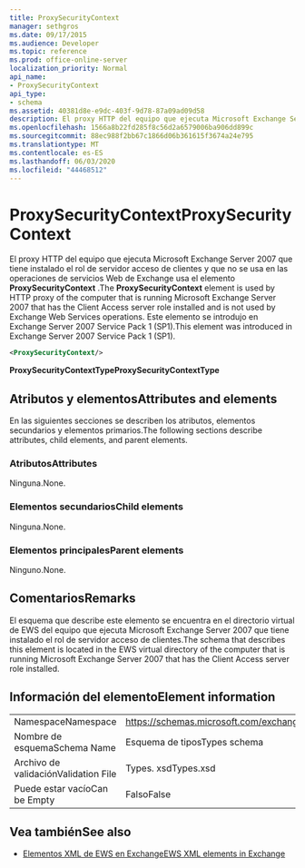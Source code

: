 ```yaml
---
title: ProxySecurityContext
manager: sethgros
ms.date: 09/17/2015
ms.audience: Developer
ms.topic: reference
ms.prod: office-online-server
localization_priority: Normal
api_name:
- ProxySecurityContext
api_type:
- schema
ms.assetid: 40381d8e-e9dc-403f-9d78-87a09ad09d58
description: El proxy HTTP del equipo que ejecuta Microsoft Exchange Server 2007 que tiene instalado el rol de servidor acceso de clientes y que no se usa en las operaciones de servicios Web de Exchange usa el elemento ProxySecurityContext. Este elemento se introdujo en Exchange Server 2007 Service Pack 1 (SP1).
ms.openlocfilehash: 1566a8b22fd285f8c56d2a6579006ba906dd899c
ms.sourcegitcommit: 88ec988f2bb67c1866d06b361615f3674a24e795
ms.translationtype: MT
ms.contentlocale: es-ES
ms.lasthandoff: 06/03/2020
ms.locfileid: "44468512"
---
```

# <a name="proxysecuritycontext"></a><span data-ttu-id="85c88-104">ProxySecurityContext</span><span class="sxs-lookup"><span data-stu-id="85c88-104">ProxySecurityContext</span></span>

<span data-ttu-id="85c88-105">El proxy HTTP del equipo que ejecuta Microsoft Exchange Server 2007 que tiene instalado el rol de servidor acceso de clientes y que no se usa en las operaciones de servicios Web de Exchange usa el elemento **ProxySecurityContext** .</span><span class="sxs-lookup"><span data-stu-id="85c88-105">The **ProxySecurityContext** element is used by HTTP proxy of the computer that is running Microsoft Exchange Server 2007 that has the Client Access server role installed and is not used by Exchange Web Services operations.</span></span> <span data-ttu-id="85c88-106">Este elemento se introdujo en Exchange Server 2007 Service Pack 1 (SP1).</span><span class="sxs-lookup"><span data-stu-id="85c88-106">This element was introduced in Exchange Server 2007 Service Pack 1 (SP1).</span></span> 
  
```xml
<ProxySecurityContext/>
```

 <span data-ttu-id="85c88-107">**ProxySecurityContextType**</span><span class="sxs-lookup"><span data-stu-id="85c88-107">**ProxySecurityContextType**</span></span>
## <a name="attributes-and-elements"></a><span data-ttu-id="85c88-108">Atributos y elementos</span><span class="sxs-lookup"><span data-stu-id="85c88-108">Attributes and elements</span></span>

<span data-ttu-id="85c88-109">En las siguientes secciones se describen los atributos, elementos secundarios y elementos primarios.</span><span class="sxs-lookup"><span data-stu-id="85c88-109">The following sections describe attributes, child elements, and parent elements.</span></span>
  
### <a name="attributes"></a><span data-ttu-id="85c88-110">Atributos</span><span class="sxs-lookup"><span data-stu-id="85c88-110">Attributes</span></span>

<span data-ttu-id="85c88-111">Ninguna.</span><span class="sxs-lookup"><span data-stu-id="85c88-111">None.</span></span>
  
### <a name="child-elements"></a><span data-ttu-id="85c88-112">Elementos secundarios</span><span class="sxs-lookup"><span data-stu-id="85c88-112">Child elements</span></span>

<span data-ttu-id="85c88-113">Ninguna.</span><span class="sxs-lookup"><span data-stu-id="85c88-113">None.</span></span>
  
### <a name="parent-elements"></a><span data-ttu-id="85c88-114">Elementos principales</span><span class="sxs-lookup"><span data-stu-id="85c88-114">Parent elements</span></span>

<span data-ttu-id="85c88-115">Ninguno.</span><span class="sxs-lookup"><span data-stu-id="85c88-115">None.</span></span>
  
## <a name="remarks"></a><span data-ttu-id="85c88-116">Comentarios</span><span class="sxs-lookup"><span data-stu-id="85c88-116">Remarks</span></span>

<span data-ttu-id="85c88-117">El esquema que describe este elemento se encuentra en el directorio virtual de EWS del equipo que ejecuta Microsoft Exchange Server 2007 que tiene instalado el rol de servidor acceso de clientes.</span><span class="sxs-lookup"><span data-stu-id="85c88-117">The schema that describes this element is located in the EWS virtual directory of the computer that is running Microsoft Exchange Server 2007 that has the Client Access server role installed.</span></span>
  
## <a name="element-information"></a><span data-ttu-id="85c88-118">Información del elemento</span><span class="sxs-lookup"><span data-stu-id="85c88-118">Element information</span></span>

|||
|:-----|:-----|
|<span data-ttu-id="85c88-119">Namespace</span><span class="sxs-lookup"><span data-stu-id="85c88-119">Namespace</span></span>  <br/> |https://schemas.microsoft.com/exchange/services/2006/types  <br/> |
|<span data-ttu-id="85c88-120">Nombre de esquema</span><span class="sxs-lookup"><span data-stu-id="85c88-120">Schema Name</span></span>  <br/> |<span data-ttu-id="85c88-121">Esquema de tipos</span><span class="sxs-lookup"><span data-stu-id="85c88-121">Types schema</span></span>  <br/> |
|<span data-ttu-id="85c88-122">Archivo de validación</span><span class="sxs-lookup"><span data-stu-id="85c88-122">Validation File</span></span>  <br/> |<span data-ttu-id="85c88-123">Types. xsd</span><span class="sxs-lookup"><span data-stu-id="85c88-123">Types.xsd</span></span>  <br/> |
|<span data-ttu-id="85c88-124">Puede estar vacío</span><span class="sxs-lookup"><span data-stu-id="85c88-124">Can be Empty</span></span>  <br/> |<span data-ttu-id="85c88-125">Falso</span><span class="sxs-lookup"><span data-stu-id="85c88-125">False</span></span>  <br/> |
   
## <a name="see-also"></a><span data-ttu-id="85c88-126">Vea también</span><span class="sxs-lookup"><span data-stu-id="85c88-126">See also</span></span>



- [<span data-ttu-id="85c88-127">Elementos XML de EWS en Exchange</span><span class="sxs-lookup"><span data-stu-id="85c88-127">EWS XML elements in Exchange</span></span>](ews-xml-elements-in-exchange.md)

